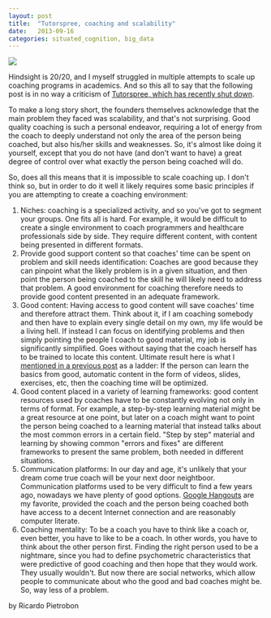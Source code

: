 ```yaml
---
layout: post
title:  "Tutorspree, coaching and scalability"
date:   2013-09-16
categories: situated_cognition, big_data
---
```


![](https://lh4.googleusercontent.com/-orbuyeobWS4/UjCwzggIHpI/AAAAAAAA3z4/QQl9DkJeHOQ/w535-h717-no/fractal8.png)


Hindsight is 20/20, and I myself struggled in multiple attempts to scale up coaching programs in academics. And so this all to say that the following post is in no way a criticism of [Tutorspree, which has recently shut down](http://www.sfgate.com/technology/businessinsider/article/After-Raising-1-8-Million-Y-Combinator-Startup-4797113.php).

To make a long story short, the founders themselves acknowledge that the main problem they faced was scalability, and that's not surprising. Good quality coaching is such a personal endeavor, requiring a lot of energy from the coach to deeply understand not only the area of the person being coached, but also his/her skills and weaknesses. So, it's almost like doing it yourself, except that you do not have (and don't want to have) a great degree of control over what exactly the person being coached will do.

So, does all this means that it is impossible to scale coaching up. I don't think so, but in order to do it well it likely requires some basic principles if you are attempting to create a coaching environment:

1. Niches: coaching is a specialized activity, and so you've got to segment your groups. One fits all is hard. For example, it would be difficult to create a single environment to coach programmers and healthcare professionals side by side. They require different content, with content being presented in different formats.
2. Provide good support content so that coaches' time can be spent on problem and skill needs identification: Coaches are good because they can pinpoint what the likely problem is in a given situation, and then point the person being coached to the skill he will likely need to address that problem. A good environment for coaching therefore needs to provide good content presented in an adequate framework. 
3. Good content: Having access to good content will save coaches' time and therefore attract them. Think about it, if I am coaching somebody and then have to explain every single detail on my own, my life would be a living hell. If instead I can focus on identifying problems and then simply pointing the people I coach to good material, my job is significantly simplified. Goes without saying that the coach herself has to be trained to locate this content. Ultimate result here is what I [mentioned in a previous post](http://rpietro.github.io/situated_cognition,/big_data/2013/08/30/whole_task_ladder/) as a ladder: If the person can learn the basics from good, automatic content in the form of videos, slides, exercises, etc, then the coaching time will be optimized.
3. Good content placed in a variety of learning frameworks: good content resources used by coaches have to be constantly evolving not only in terms of format. For example, a step-by-step learning material might be a great resource at one point, but later on a coach might want to point the person being coached to a learning material that instead talks about the most common errors in a certain field. "Step by step" material and learning by showing common "errors and fixes" are different frameworks to present the same problem, both needed in different situations.
4. Communication platforms: In our day and age, it's unlikely that your dream come true coach will be your next door neightboor. Communication platforms used to be very difficult to find a few years ago, nowadays we have plenty of good options. [Google Hangouts](http://www.google.com/+/learnmore/hangouts/) are my favorite, provided the coach and the person being coached both have access to a decent Internet connection and are reasonably computer literate. 
5. Coaching mentality: To be a coach you have to think like a coach or, even better, you have to like to be a coach. In other words, you have to think about the other person first. Finding the right person used to be a nightmare, since you had to define psychometric characteristics that were predictive of good coaching and then hope that they would work. They usually wouldn't. But now there are social networks, which allow people to communicate about who the good and bad coaches might be. So, way less of a problem.

by Ricardo Pietrobon
